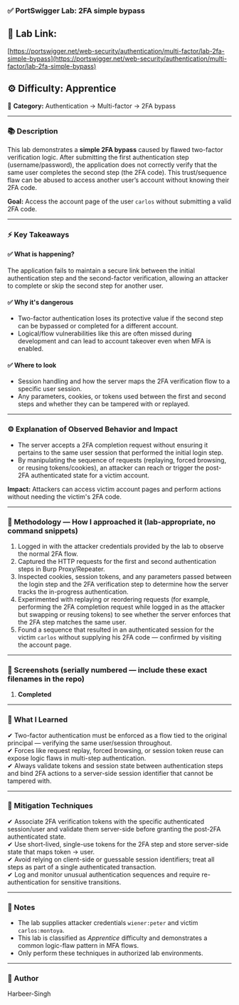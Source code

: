 
### ✅ **PortSwigger Lab: 2FA simple bypass**

## 🔗 **Lab Link:**

[https://portswigger.net/web-security/authentication/multi-factor/lab-2fa-simple-bypass](https://portswigger.net/web-security/authentication/multi-factor/lab-2fa-simple-bypass)

## ⚙️ **Difficulty:** Apprentice

📂 **Category:** Authentication → Multi-factor → 2FA bypass

---

### 📚 **Description**

This lab demonstrates a **simple 2FA bypass** caused by flawed two-factor verification logic. After submitting the first authentication step (username/password), the application does not correctly verify that the same user completes the second step (the 2FA code). This trust/sequence flaw can be abused to access another user’s account without knowing their 2FA code.

**Goal:** Access the account page of the user `carlos` without submitting a valid 2FA code.

---

### ⚡ **Key Takeaways**

#### ✅ What is happening?

The application fails to maintain a secure link between the initial authentication step and the second-factor verification, allowing an attacker to complete or skip the second step for another user.

#### ✅ Why it's dangerous

* Two-factor authentication loses its protective value if the second step can be bypassed or completed for a different account.
* Logical/flow vulnerabilities like this are often missed during development and can lead to account takeover even when MFA is enabled.

#### ✅ Where to look

* Session handling and how the server maps the 2FA verification flow to a specific user session.
* Any parameters, cookies, or tokens used between the first and second steps and whether they can be tampered with or replayed.

---

### ⚙️ **Explanation of Observed Behavior and Impact**

* The server accepts a 2FA completion request without ensuring it pertains to the same user session that performed the initial login step.
* By manipulating the sequence of requests (replaying, forced browsing, or reusing tokens/cookies), an attacker can reach or trigger the post-2FA authenticated state for a victim account.

**Impact:** Attackers can access victim account pages and perform actions without needing the victim's 2FA code.

---

### 🧪 Methodology — How I approached it (lab-appropriate, no command snippets)

1. Logged in with the attacker credentials provided by the lab to observe the normal 2FA flow.
2. Captured the HTTP requests for the first and second authentication steps in Burp Proxy/Repeater.
3. Inspected cookies, session tokens, and any parameters passed between the login step and the 2FA verification step to determine how the server tracks the in-progress authentication.
4. Experimented with replaying or reordering requests (for example, performing the 2FA completion request while logged in as the attacker but swapping or reusing tokens) to see whether the server enforces that the 2FA step matches the same user.
5. Found a sequence that resulted in an authenticated session for the victim `carlos` without supplying his 2FA code — confirmed by visiting the account page.

---

### 📸 Screenshots (serially numbered — include these exact filenames in the repo)

1. **Completed**


---

### 📝 What I Learned

✔ Two-factor authentication must be enforced as a flow tied to the original principal — verifying the same user/session throughout.     
✔ Forces like request replay, forced browsing, or session token reuse can expose logic flaws in multi-step authentication.        
✔ Always validate tokens and session state between authentication steps and bind 2FA actions to a server-side session identifier that cannot be tampered with.                     

---

### 🔐 Mitigation Techniques

✔ Associate 2FA verification tokens with the specific authenticated session/user and validate them server-side before granting the post-2FA authenticated state.                 
✔ Use short-lived, single-use tokens for the 2FA step and store server-side state that maps token → user.                  
✔ Avoid relying on client-side or guessable session identifiers; treat all steps as part of a single authenticated transaction.          
✔ Log and monitor unusual authentication sequences and require re-authentication for sensitive transitions.                       

---

### 🧾 Notes

* The lab supplies attacker credentials `wiener:peter` and victim `carlos:montoya`.
* This lab is classified as *Apprentice* difficulty and demonstrates a common logic-flaw pattern in MFA flows.
* Only perform these techniques in authorized lab environments.

---

### 👤 Author

Harbeer-Singh
